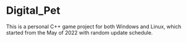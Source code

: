 # Digital_Pet
This is a personal C++ game project for both Windows and Linux, which started from the May of 2022 with random update schedule.
